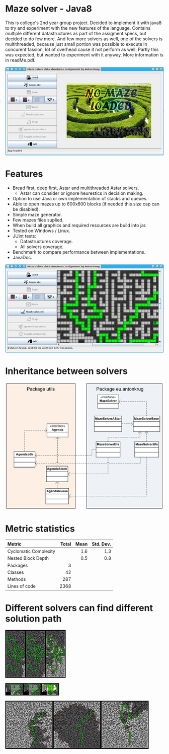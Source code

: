 # Maze solver - Java8

This is college's 2nd year group project. Decided to implement it with java8 to try and experiment with the new features of the language.
Contains multiple different datastructures as part of the assigment specs, but decided to do few more.
And few more solvers as well, one of the solvers is multithreaded, because just small portion was possible to execute in concurent fassion, lot of overhead cause it not perform as well. Partly this was expected, but wanted to experiment with it anyway.
More information is in readMe.pdf.

![Title screen image](/screenShots/00.jpg)

# Features
* Bread first, deep first, Astar and multithreaded Astar solvers.
  * Astar can consider or ignore heurestics in decision making.
* Option to use Java or own implementation of stacks and queues.
* Able to open mazes up to 600x600 blocks (if needed this size cap can be disabled).
* Simple maze generator.
* Few mazes files suplied.
* When build all graphics and required resources are build into jar.
* Tested on Windows / Linux.
* JUint tests:
  *  Datastructures coverage.
  *  All solvers coverage.
* Benchmark to compare performance between implementations.
* JavaDoc.

![solved maze](/screenShots/01.jpg)

# Inheritance between solvers

![packages](/screenShots/06.png)

# Metric statistics

Metric               | Total  | Mean  | Std. Dev.  
:--------------------| ------:| -----:| ----------:
Cyclomatic Complexity|        |   1.6 |        1.3 
Nested Block Depth   |        |   0.5 |        0.8 
Packages             |      3 |       |            
Classes              |     42 |       |            
Methods              |    287 |       |            
Lines of code        |   2368 |       |            

# Different solvers can find different solution path

![solvers](/screenShots/02.png)

![solvers](/screenShots/03.png)

![solvers](/screenShots/04.png)

